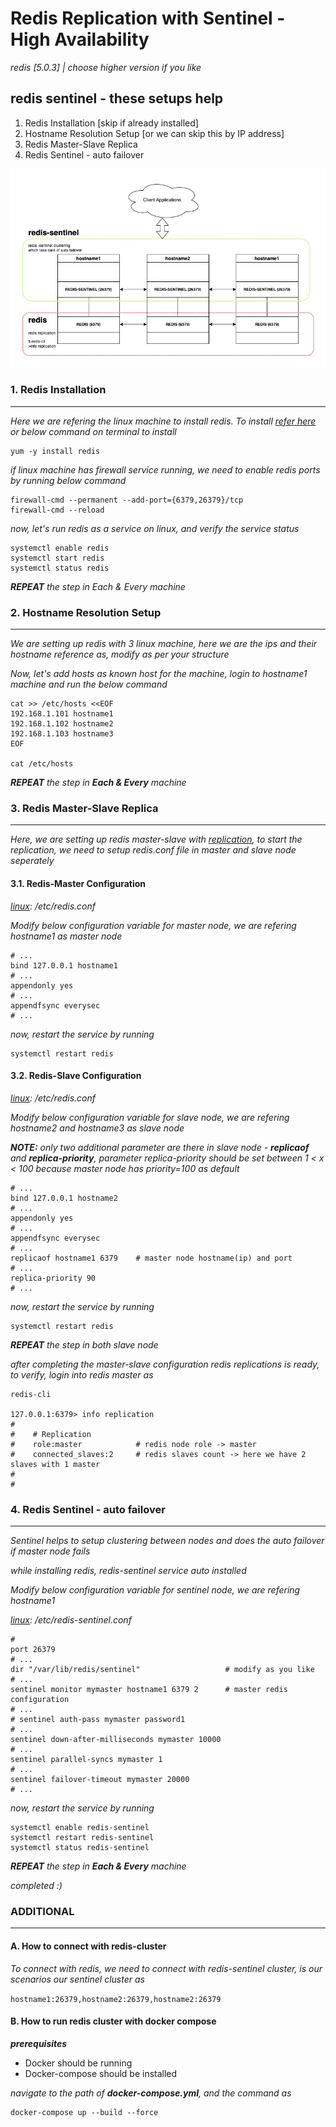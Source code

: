 # Redis Replication with Sentinel - High Availability

_redis [5.0.3] | choose higher version if you like_

## redis sentinel - these setups help

1. Redis Installation [skip if already installed]
2. Hostname Resolution Setup [or we can skip this by IP address]
3. Redis Master-Slave Replica
4. Redis Sentinel - auto failover

![Redis Sentinel](./scripts/redis.png)

### 1. Redis Installation

---

_Here we are refering the linux machine to install redis. To install [refer here](https://redis.io/docs/getting-started/installation/) or below command on terminal to install_

```
yum -y install redis
```

_if linux machine has firewall service running, we need to enable redis ports by running below command_

```
firewall-cmd --permanent --add-port={6379,26379}/tcp
firewall-cmd --reload
```

_now, let's run redis as a service on linux, and verify the service status_

```
systemctl enable redis
systemctl start redis
systemctl status redis
```

_**REPEAT** the step in Each & Every machine_

### 2. Hostname Resolution Setup

---

_We are setting up redis with 3 linux machine, here we are the ips and their hostname reference as, modify as per your structure_

_Now, let's add hosts as known host for the machine, login to hostname1 machine and run the below command_

```
cat >> /etc/hosts <<EOF
192.168.1.101 hostname1
192.168.1.102 hostname2
192.168.1.103 hostname3
EOF

cat /etc/hosts
```

_**REPEAT** the step in **Each & Every** machine_

### 3. Redis Master-Slave Replica

---

_Here, we are setting up redis master-slave with [replication](https://redis.io/docs/management/replication/), to start the replication, we need to setup redis.conf file in master and slave node seperately_

#### 3.1. Redis-Master Configuration

_[linux](https://redis.io/docs/management/config/): /etc/redis.conf_

_Modify below configuration variable for master node, we are refering hostname1 as master node_

```
# ...
bind 127.0.0.1 hostname1
# ...
appendonly yes
# ...
appendfsync everysec
# ...
```

_now, restart the service by running_

```
systemctl restart redis
```

#### 3.2. Redis-Slave Configuration

_[linux](https://redis.io/docs/management/config/): /etc/redis.conf_

_Modify below configuration variable for slave node, we are refering hostname2 and hostname3 as slave node_

_**NOTE:** only two additional parameter are there in slave node - **replicaof** and **replica-priority**, parameter replica-priority should be set between 1 < x < 100 because master node has priority=100 as default_

```
# ...
bind 127.0.0.1 hostname2
# ...
appendonly yes
# ...
appendfsync everysec
# ...
replicaof hostname1 6379    # master node hostname(ip) and port
# ...
replica-priority 90
# ...
```

_now, restart the service by running_

```
systemctl restart redis
```

_**REPEAT** the step in both slave node_

_after completing the master-slave configuration redis replications is ready, to verify, login into redis master as_

```
redis-cli

127.0.0.1:6379> info replication
#
#    # Replication
#    role:master            # redis node role -> master
#    connected_slaves:2     # redis slaves count -> here we have 2 slaves with 1 master
#
#
```

### 4. Redis Sentinel - auto failover

---

_Sentinel helps to setup clustering between nodes and does the auto failover if master node fails_

_while installing redis, redis-sentinel service auto installed_

_Modify below configuration variable for sentinel node, we are refering hostname1_

_[linux](https://redis.io/docs/management/config/): /etc/redis-sentinel.conf_

```
#
port 26379
# ...
dir "/var/lib/redis/sentinel"                   # modify as you like
# ...
sentinel monitor mymaster hostname1 6379 2      # master redis configuration
# ...
# sentinel auth-pass mymaster password1
# ...
sentinel down-after-milliseconds mymaster 10000
# ...
sentinel parallel-syncs mymaster 1
# ...
sentinel failover-timeout mymaster 20000
# ...
```

_now, restart the service by running_

```
systemctl enable redis-sentinel
systemctl restart redis-sentinel
systemctl status redis-sentinel
```

_**REPEAT** the step in **Each & Every** machine_

_completed :)_

### ADDITIONAL

---

#### A. How to connect with redis-cluster

_To connect with redis, we need to connect with redis-sentinel cluster, is our scenarios our sentinel cluster as_

`hostname1:26379,hostname2:26379,hostname2:26379`

#### B. How to run redis cluster with docker compose

_**prerequisites**_

- Docker should be running
- Docker-compose should be installed

_navigate to the path of **docker-compose.yml**, and the command as_

```
docker-compose up --build --force
```
